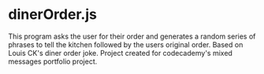 # dinerOrder.js

This program asks the user for their order and generates a random series of phrases to tell the kitchen followed by the users original order.
Based on Louis CK's diner order joke.
Project created for codecademy's mixed messages portfolio project.